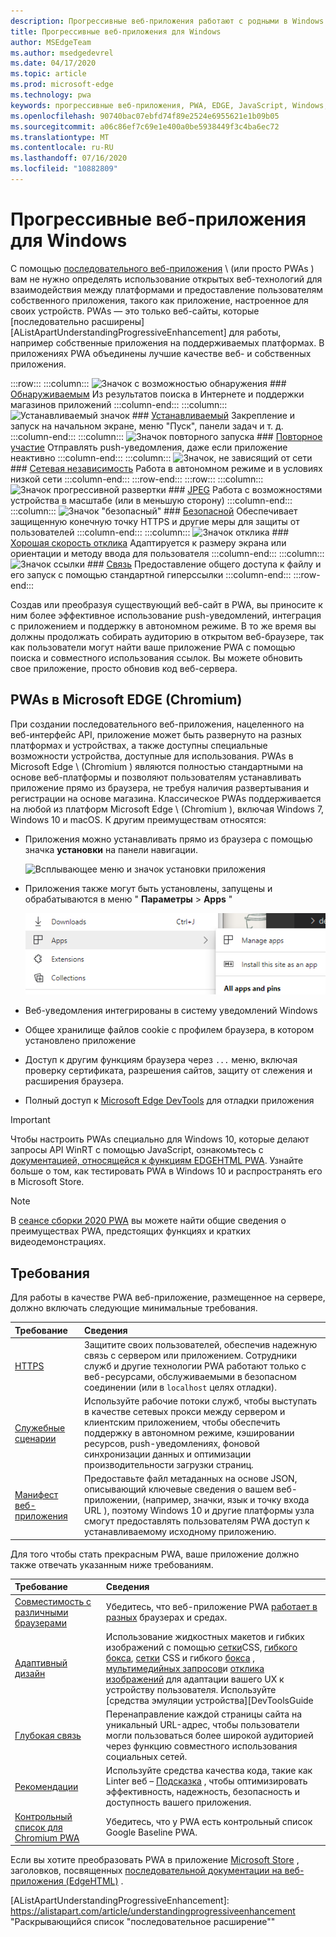 ```yaml
---
description: Прогрессивные веб-приложения работают с родными в Windows 10.  Вот все, что вам нужно знать как веб-разработчик.
title: Прогрессивные веб-приложения для Windows
author: MSEdgeTeam
ms.author: msedgedevrel
ms.date: 04/17/2020
ms.topic: article
ms.prod: microsoft-edge
ms.technology: pwa
keywords: прогрессивные веб-приложения, PWA, EDGE, JavaScript, Windows, UWP, Microsoft Store
ms.openlocfilehash: 90740bac07ebfd74f89e2524e6955621e1b09b05
ms.sourcegitcommit: a06c86ef7c69e1e400a0be5938449f3c4ba6ec72
ms.translationtype: MT
ms.contentlocale: ru-RU
ms.lasthandoff: 07/16/2020
ms.locfileid: "10882809"
---
```

# Прогрессивные веб-приложения для Windows  

С помощью [последовательного веб-приложения][MDNApps] \ (или просто PWAs \) вам не нужно определять использование открытых веб-технологий для взаимодействия между платформами и предоставление пользователям собственного приложения, такого как приложение, настроенное для своих устройств.  PWAs — это только веб-сайты, которые [последовательно расширены][AListApartUnderstandingProgressiveEnhancement] для работы, например собственные приложения на поддерживаемых платформах.  В приложениях PWA объединены лучшие качестве веб- и собственных приложения.  

:::row:::
    :::column:::
        ![Значок с возможностью обнаружения][ImageISearch]
        ### [Обнаруживаемым][MDNPwaAdvantagesDiscoverable]
        Из результатов поиска в Интернете и поддержки магазинов приложений
    :::column-end:::
    :::column:::
        ![Устанавливаемый значок][ImageIPackage]
        ### [Устанавливаемый][MDNPwaAdvantagesInstallable]
        Закрепление и запуск на начальном экране, меню "Пуск", панели задач и т. д.
    :::column-end:::
    :::column:::
        ![Значок повторного запуска][ImageIPushNotification]
        ### [Повторное участие][MDNPwaAdvantagesReEngageable]
        Отправлять push-уведомления, даже если приложение неактивно
    :::column-end:::
    :::column:::
        ![Значок, не зависящий от сети][ImageIOffline]
        ### [Сетевая независимость][MDNPwaAdvantagesNetworkIndependent]
        Работа в автономном режиме и в условиях низкой сети
    :::column-end:::
:::row-end:::
:::row:::
    :::column:::
        ![Значок прогрессивной развертки][ImageIProgressive]
        ### [JPEG][MDNPwaAdvantagesProgressive]
        Работа с возможностями устройства в масштабе (или в меньшую сторону)
    :::column-end:::
    :::column:::
        ![Значок "безопасный"][ImageISecurity]
        ### [Безопасной][MDNPwaAdvantagesSafe]
        Обеспечивает защищенную конечную точку HTTPS и другие меры для защиты от пользователей
    :::column-end:::
    :::column:::
        ![Значок отклика][ImageIResponsive]
        ### [Хорошая скорость отклика][MDNPwaAdvantagesResponsive]
        Адаптируется к размеру экрана или ориентации и методу ввода для пользователя
    :::column-end:::
    :::column:::
        ![Значок ссылки][ImageILink]
        ### [Связь][MDNPwaAdvantagesLinkable]
        Предоставление общего доступа к файлу и его запуск с помощью стандартной гиперссылки
    :::column-end:::
:::row-end:::

Создав или преобразуя существующий веб-сайт в PWA, вы приносите к ним более эффективное использование push-уведомлений, интеграция с приложением и поддержку в автономном режиме.  В то же время вы должны продолжать собирать аудиторию в открытом веб-браузере, так как пользователи могут найти ваше приложение PWA с помощью поиска и совместного использования ссылок.  Вы можете обновить свое приложение, просто обновив код веб-сервера.  

## PWAs в Microsoft EDGE (Chromium)  

При создании последовательного веб-приложения, нацеленного на веб-интерфейс API, приложение может быть развернуто на разных платформах и устройствах, а также доступны специальные возможности устройства, доступные для использования.  PWAs в Microsoft Edge \ (Chromium \) являются полностью стандартными на основе веб-платформы и позволяют пользователям устанавливать приложение прямо из браузера, не требуя наличия развертывания и регистрации на основе магазина.  Классическое PWAs поддерживается на любой из платформ Microsoft Edge \ (Chromium \), включая Windows 7, Windows 10 и macOS.  К другим преимуществам относятся:  

*   Приложения можно устанавливать прямо из браузера с помощью значка **установки** на панели навигации.  
    
    ![Всплывающее меню и значок установки приложения][ImageInstallPwa]  
    
*   Приложения также могут быть установлены, запущены и обрабатываются в меню " **Параметры**  >  **Apps** "  
    
    ![Элементы меню "приложение" в разделе "Параметры"][ImageAppMenus]  

*   Веб-уведомления интегрированы в систему уведомлений Windows
*   Общее хранилище файлов cookie с профилем браузера, в котором установлено приложение
*   Доступ к другим функциям браузера через `...` меню, включая проверку сертификата, разрешения сайтов, защиту от слежения и расширения браузера.
*   Полный доступ к [Microsoft Edge DevTools][DevtoolsProgressiveWebApps] для отладки приложения  

> [!IMPORTANT]
> Чтобы настроить PWAs специально для Windows 10, которые делают запросы API WinRT с помощью JavaScript, ознакомьтесь с [документацией, относящейся к функциям EDGEHTML PWA][PwaEdgehtmlIndex].  Узнайте больше о том, как тестировать PWA в Windows 10 и распространять его в Microsoft Store.  

> [!NOTE]
> В [сеансе сборки 2020 PWA][BuildVideo] вы можете найти общие сведения о преимуществах PWA, предстоящих функциях и кратких видеодемонстрациях. 

## Требования  

Для работы в качестве PWA веб-приложение, размещенное на сервере, должно включать следующие минимальные требования.  

| Требование | Сведения | 
|:--- |:--- |  
| [HTTPS][WikiHttps] | Защитите своих пользователей, обеспечив надежную связь с сервером или приложением.  Сотрудники служб и другие технологии PWA работают только с веб-ресурсами, обслуживаемыми в безопасном соединении (или в `localhost` целях отладки).  |  
| [Служебные сценарии][MDNServiceWorkerApi] | Используйте рабочие потоки служб, чтобы выступать в качестве сетевых прокси между сервером и клиентским приложением, чтобы обеспечить поддержку в автономном режиме, кэшировании ресурсов, push-уведомлениях, фоновой синхронизации данных и оптимизации производительности загрузки страниц.  |  
| [Манифест веб-приложения][MDNWebAppManifest] | Предоставьте файл метаданных на основе JSON, описывающий ключевые сведения о вашем веб-приложении, (например, значки, язык и точку входа URL \), поэтому Windows 10 и другие платформы узла смогут предоставлять пользователям PWA доступ к устанавливаемому исходному приложению.  |  

Для того чтобы стать прекрасным PWA, ваше приложение должно также отвечать указанным ниже требованиям.  

| Требование | Сведения | 
|:--- |:--- |  
| [Совместимость с различными браузерами][MDNCrossBrowserTesting] | Убедитесь, что веб-приложение PWA [работает в разных][MicrosoftDeveloperEdgeToolsRemote] браузерах и средах.  |  
| [Адаптивный дизайн][WikiResponsiveWebDesign] | Использование жидкостных макетов и гибких изображений с помощью [сетки][MDNCssGridLayout]CSS, [гибкого бокса][MDNCssFlexibleBoxLayout], [сетки][MDNCssGridLayout] CSS и гибкого [бокса][MDNCssFlexibleBoxLayout] , [мультимедийных запросов][MDNMediaQueries]и [отклика изображений][MDNResponsiveImages] для адаптации вашего UX к устройству пользователя.  Используйте [средства эмуляции устройства][DevToolsGuide|::ref1::|] в браузере для проверки на локальном компьютере или настройте [сеанс удаленной отладки][DevToolsProtocolClientsEdgeDevToolsPreview] для проверки непосредственно на целевом устройстве.  |  
| [Глубокая связь][WikiDeepLinking] | Перенаправление каждой страницы сайта на уникальный URL-адрес, чтобы пользователи могли пользоваться более широкой аудиторией через функцию совместного использования социальных сетей.  |  
| [Рекомендации][Webhint] | Используйте средства качества кода, такие как Linter веб – [Подсказка][Webhint] , чтобы оптимизировать эффективность, надежность, безопасность и доступность вашего приложения.  |  
| [Контрольный список для Chromium PWA][WebDevGoodPwaChecklist] | Убедитесь, что у PWA есть контрольный список Google Baseline PWA.  |  

Если вы хотите преобразовать PWA в приложение [Microsoft Store][MicrosoftDeveloperStore] , заголовков, посвященных [последовательной документации на веб-приложения (EdgeHTML)][PwaEdgehtmlMicrosoftStore] .  
  

<!-- image links -->  

[ImageISearch]: media/i_search.png  
[ImageIPackage]: media/i_package.png  
[ImageIPushNotification]: media/i_push-notification.png  
[ImageIOffline]: media/i_offline.png  
[ImageIProgressive]: media/i_progressive.png  
[ImageISecurity]: media/i_security.png  
[ImageIResponsive]: media/i_responsive.png  
[ImageILink]: media/i_link.png  

[ImageInstallPwa]: ./media/Install_PWA.png  
[ImageAppMenus]: ./media/App_menus.png  

<!-- links -->  

[DevToolsProtocolClientsEdgeDevToolsPreview]: ../devtools-protocol/0.1/clients.md#microsoft-edge-devtools-preview "Предварительный просмотр Средств разработчика в Microsoft Edge — Клиенты протокола средств разработчика"  
[DevToolsGuideEmulation]: ../devtools-guide/emulation.md "Эмуляция"  
[DevtoolsProgressiveWebApps]: ../devtools-guide-chromium/progressive-web-apps.md "Отладка последовательного веб-приложения"  
[DevGuideWhatsNewEdgeHtml17]: ../dev-guide/whats-new/edgehtml-17.md "Новые возможности EdgeHTML 17"  
[DevGuideWhatsNewEdgeHtml14]: ../dev-guide/whats-new/edgehtml-14.md "Новые возможности EdgeHTML 14"  
[PwaEdgehtmlIndex]: ../progressive-web-apps-edgehtml/index.md "Прогрессивные веб-приложения (EdgeHTML) в Windows"  
[PwaEdgehtmlMicrosoftStore]: ../progressive-web-apps-edgehtml/microsoft-store.md "Прогрессивные веб-приложения в Microsoft Store"
<!--PwaEdgehtmlMicrosoftStoreCriteriaAutomaticSubmission]: ../progressive-web-apps-edgehtml/microsoft-store.md#criteria-for-automatic-submission "Criteria for automatic submission - Progressive Web Apps in the Microsoft Store"  -->  

[WindowsUWPControlsPatternTilesNotificationsWns]: /windows/uwp/controls-and-patterns/tiles-and-notifications-windows-push-notification-services--wns--overview.md "Общие сведения о службах push-уведомлений Windows \ (WNS \)"  
[WindowsUWPDesignDevicesDesigningTv]: /windows/uwp/design/devices/designing-for-tv.md "Проектирование для Xbox и телевизора"  
[WindowsUWPDesignDevicesIndex]: /windows/uwp/design/devices/index.md "Вопросы пользовательского интерфейса для устройств UWP"  
[WindowsUWPGetStartedGuide]: /windows/uwp/get-started/universal-application-platform-guide.md "Что такое приложение универсальной платформы Windows (UWP)?"  
[WindowsUWPLaunchResumeBackgroundTasks]: /windows/uwp/launch-resume/support-your-app-with-background-tasks.md "Поддержка приложения с помощью фоновых задач"  
[WindowsUWPPublishIndex]: /windows/uwp/publish/index.md "Публикация приложений и игр для Windows"  
[WindowsUWPPublishDeveloperAccount]: /windows/uwp/publish/opening-a-developer-account.md "Открытие учетной записи разработчика"  

[WindowsBlogsWelcomingPWAsEdgeWindows]: https://blogs.windows.com/msedgedev/2018/02/06/welcoming-progressive-web-apps-edge-windows-10/#56z7mJwKsykfbR4I.97 "Welcoming последовательного веб-приложения в Microsoft EDGE и Windows 10 — блоги Windows"  
[MicrosoftDeveloperEdgePlatformStatusBackgroundSync]: https://developer.microsoft.com/microsoft-edge/platform/status/backgroundsyncapi "API фоновой синхронизации — состояние платформы Microsoft Edge"  
[MicrosoftDeveloperEdgePlatformStatusWebApplicationManifest]: https://developer.microsoft.com/microsoft-edge/platform/status/webapplicationmanifest "Манифест веб-приложения — состояние платформы Microsoft Edge"  
[MicrosoftDeveloperEdgeToolsRemote]: https://developer.microsoft.com/microsoft-edge/tools/remote "Мгновенное Тестирование"  
[MicrosoftDeveloperWindowsMixedReality]: https://developer.microsoft.com/windows/mixed-reality "Смешанная реальность для разработчиков"  
[MicrosoftDeveloperWindowsSurfaceHub]: https://developer.microsoft.com/windows/surfacehub "Microsoft Surface HUB"  
[MicrosoftDeveloperStore]: https://developer.microsoft.com/store "Магазин Microsoft Developer"  
[MicrosoftEdge]: https://www.microsoft.com/edge "Скачать новый браузер Microsoft Edge"  
[MicrosoftSupportWindowsFocusAssist]: https://support.microsoft.com/help/4026996/windows-10-turn-focus-assist-on-or-off "Включение и отключение фокусной помощи в Windows 10"  
[MicrosoftSupportWindowsNotificationSettings]: https://support.microsoft.com/help/4028678/windows-10-change-notification-settings "Изменение параметров уведомлений в Windows 10"  

[AListApartUnderstandingProgressiveEnhancement]: https://alistapart.com/article/understandingprogressiveenhancement "Раскрывающийся список "последовательное расширение""  

[MDNApps]: https://developer.mozilla.org/Apps/Progressive "приложения | MDN"  
[MDNCache]: https://developer.mozilla.org/docs/Web/API/Cache "Кэш | MDN"  
[MDNCrossBrowserTesting]: https://developer.mozilla.org/docs/Learn/Tools_and_testing/Cross_browser_testing "Тестирование нескольких браузеров | MDN"  
[MDNCssFlexibleBoxLayout]: https://developer.mozilla.org/docs/Web/CSS/CSS_Flexible_Box_Layout "Макет гибких полей CSS | MDN"  
[MDNCssGridLayout]: https://developer.mozilla.org/docs/Web/CSS/CSS_Grid_Layout "Макет сетки CSS | MDN"  
[MDNFetchApi]: https://developer.mozilla.org/docs/Web/API/Fetch_API "Получить API | MDN"  
[MDNMediaQueries]: https://developer.mozilla.org/docs/Web/CSS/Media_Queries "Запросы мультимедиа | MDN"  
[MDNNotificationsApi]: https://developer.mozilla.org/docs/Web/API/Notifications_API "API уведомлений | MDN"  
[MDNPushApi]: https://developer.mozilla.org/docs/Web/API/Push_API "API push-уведомлений | MDN"  
[MDNPwaAdvantagesDiscoverable]: https://developer.mozilla.org/docs/Web/Apps/Progressive/Advantages#Discoverable "Возможности, которые могут быть обнаружены последовательностью веб-приложения"  
[MDNPwaAdvantagesInstallable]: https://developer.mozilla.org/docs/Web/Apps/Progressive/Advantages#Installable "Преимущества устанавливаемого веб-приложения с прогрессивным управлением"  
[MDNPwaAdvantagesLinkable]: https://developer.mozilla.org/Apps/Progressive/Advantages#Linkable "Преимущества веб-приложений, поддерживающих связь"  
[MDNPwaAdvantagesNetworkIndependent]: https://developer.mozilla.org/docs/Web/Apps/Progressive/Advantages#Network_independent "Преимущества независимых от сети веб-приложений"  
[MDNPwaAdvantagesProgressive]: https://developer.mozilla.org/docs/Web/Apps/Progressive/Advantages#Progressive "Преимущества последовательного веб-приложения"  
[MDNPwaAdvantagesReEngageable]: https://developer.mozilla.org/docs/Web/Apps/Progressive/Advantages#Re-engageable "Повторное подключение к веб-приложениям с последовательной подобщением"  
[MDNPwaAdvantagesResponsive]: https://developer.mozilla.org/Apps/Progressive/Advantages#Responsive "Преимущества использования веб-приложения с откликом"  
[MDNPwaAdvantagesSafe]: https://developer.mozilla.org/docs/Web/Apps/Progressive/Advantages#Safe "Преимущества надежного веб-приложения"  
[MDNResponsiveImages]: https://developer.mozilla.org/docs/Learn/HTML/Multimedia_and_embedding/Responsive_images "Изображения с откликом | MDN"  
[MDNServiceWorkerApi]: https://developer.mozilla.org/docs/Web/API/Service_Worker_API "API рабочего процесса службы | MDN"  
[MDNSyncManager]: https://developer.mozilla.org/docs/Web/API/SyncManager "SyncManager | MDN"  
[MDNWebAppManifest]: https://developer.mozilla.org/docs/Web/Manifest "Манифест веб-приложения | MDN"  

[BuildVideo]: https://www.youtube.com/watch?v=y4p_QHZtMKM "Видео PWA"

[PWABuilder]: https://www.pwabuilder.com "PWABuilder"  

[WebDevGoodPwaChecklist]: https://web.dev/pwa-checklist "Что делает подходящее прогрессивное веб-приложение? | Web. dev"  

[Webhint]: https://webhint.io "Подсказка"  

[WikiDeepLinking]: https://en.wikipedia.org/wiki/Deep_linking "Глубокая связь — Википедии"  
[WikiHttps]: https://en.wikipedia.org/wiki/HTTPS "HTTPS-Википедии"  
[WikiResponsiveWebDesign]: https://en.wikipedia.org/wiki/Responsive_web_design "Отклики на веб-дизайн — Википедии"  
